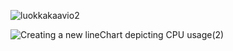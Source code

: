![luokkakaavio2](https://user-images.githubusercontent.com/56148285/100922887-10dde780-34e7-11eb-927d-0522032cbcf6.png)

![Creating a new lineChart depicting CPU usage(2)](https://user-images.githubusercontent.com/56148285/101542165-0e7a0280-39ab-11eb-9005-b84fa31383a3.png)

